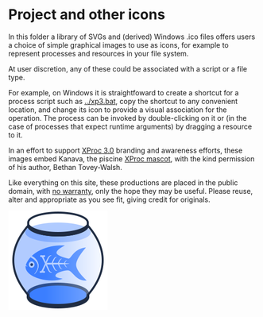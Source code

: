 # Project and other icons

In this folder a library of SVGs and (derived) Windows .ico files offers users a choice of simple graphical images to use as icons, for example to represent processes and resources in your file system.

At user discretion, any of these could be associated with a script or a file type.

For example, on Windows it is straightfoward to create a shortcut for a process script such as [../xp3.bat](../xp3.bat), copy the shortcut to any convenient location, and change its icon to provide a visual association for the operation. The process can be invoked by double-clicking on it or (in the case of processes that expect runtime arguments) by dragging a resource to it. 

In an effort to support [XProc 3.0](https://xproc.org) branding and awareness efforts, these images embed Kanava, the piscine [XProc mascot](https://xproc.org/img/logo.png), with the kind permission of his author, Bethan Tovey-Walsh.

Like everything on this site, these productions are placed in the public domain, with [no warranty](../LICENSE.md), only the hope they may be useful. Please reuse, alter and appropriate as you see fit, giving credit for originals.

![Kanava the XProc fish, in a fishbowl](fishbowl.svg)

